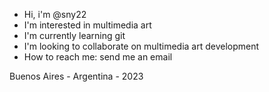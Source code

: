 * Hi, i'm @sny22
* I'm interested in multimedia art
* I'm currently learning git
* I'm looking to collaborate on multimedia art development
* How to reach me: send me an email

Buenos Aires - Argentina - 2023
